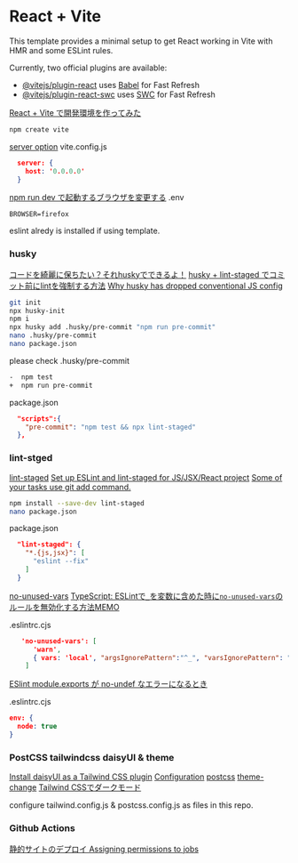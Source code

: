 # React + Vite

This template provides a minimal setup to get React working in Vite with HMR and some ESLint rules.

Currently, two official plugins are available:

- [@vitejs/plugin-react](https://github.com/vitejs/vite-plugin-react/blob/main/packages/plugin-react/README.md) uses [Babel](https://babeljs.io/) for Fast Refresh
- [@vitejs/plugin-react-swc](https://github.com/vitejs/vite-plugin-react-swc) uses [SWC](https://swc.rs/) for Fast Refresh

 [React + Vite で開発環境を作ってみた](https://zenn.dev/longbridge/articles/93f63e0423785b)

```sh
npm create vite
```

 [server option](https://ja.vitejs.dev/config/server-options.html)
vite.config.js
```json
  server: {
    host: '0.0.0.0'
  }
```

 [npm run dev で起動するブラウザを変更する](https://zenn.dev/snowcait/articles/3cad63d441e0c7)
.env
```env
BROWSER=firefox
```


eslint alredy is installed if using template.

### husky
 [コードを綺麗に保ちたい？それhuskyでできるよ！](https://qiita.com/mu-suke08/items/43a492fda5cd71a31506)
 [husky + lint-staged でコミット前にlintを強制する方法](https://zenn.dev/risu729/articles/latest-husky-lint-staged)
 [Why husky has dropped conventional JS config](https://blog.typicode.com/husky-git-hooks-javascript-config/)

```sh
git init
npx husky-init
npm i
npx husky add .husky/pre-commit "npm run pre-commit"
nano .husky/pre-commit
nano package.json
```

please check .husky/pre-commit
```sh
-  npm test
+  npm run pre-commit
```

package.json
```json
  "scripts":{
    "pre-commit": "npm test && npx lint-staged"
  },
```

### lint-stged

 [lint-staged](https://github.com/okonet/lint-staged#configuration)
 [Set up ESLint and lint-staged for JS/JSX/React project](https://medium.com/@adwin.tw/set-up-eslint-and-lint-staged-for-js-jsx-react-project-f5f5ef77eab7)
 [Some of your tasks use git add command.](https://github.com/okonet/lint-staged/issues/775)

```sh
npm install --save-dev lint-staged
nano package.json
```

package.json
```json
  "lint-staged": {
    "*.{js,jsx}": [
      "eslint --fix"
    ]
  }
```
 [no-unused-vars](https://runebook.dev/ja/docs/eslint/rules/no-unused-vars)
 [TypeScript: ESLintで`_`を変数に含めた時に`no-unused-vars`のルールを無効化する方法MEMO](https://madogiwa0124.hatenablog.com/entry/2022/05/07/154628)

.eslintrc.cjs
```json
   'no-unused-vars': [
      'warn',
      { vars: 'local', "argsIgnorePattern":"^_", "varsIgnorePattern": "^_" }
    ]
```
 [ ESlint module.exports が no-undef なエラーになるとき ](https://chaika.hatenablog.com/entry/2020/04/13/130000)

.eslintrc.cjs
```json
env: {
  node: true
}
```

### PostCSS tailwindcss daisyUI & theme

 [Install daisyUI as a Tailwind CSS plugin](https://daisyui.com/docs/install/)
 [Configuration](https://tailwindcss.com/docs/configuration)
 [postcss](https://github.com/postcss/postcss)
 [theme-change](https://github.com/saadeghi/theme-change)
 [Tailwind CSSでダークモード](https://zenn.dev/azukiazusa/articles/bee71756d66679)

configure tailwind.config.js & postcss.config.js as files in this repo.

### Github Actions

 [静的サイトのデプロイ ](https://ja.vitejs.dev/guide/static-deploy.html)
 [Assigning permissions to jobs](https://docs.github.com/en/actions/using-jobs/assigning-permissions-to-jobs)

